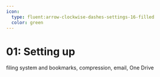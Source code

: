 ```yaml
---
icon:
  type: fluent:arrow-clockwise-dashes-settings-16-filled
  color: green
---
```

# 01: Setting up

filing system and bookmarks, compression, email,  One Drive